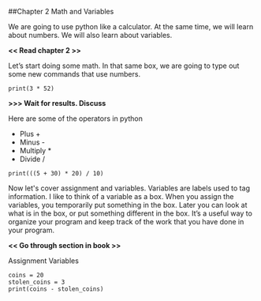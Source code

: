 ##Chapter 2 Math and Variables

We are going to use python like a calculator.  At the same time, we will learn about numbers.  We will also learn about variables.

**<< Read chapter 2 >>**

Let’s start doing some math.  In that same box, we are going to type out some new commands that use numbers.

```print(3 * 52)```

**>>> Wait for results.  Discuss**

Here are some of the operators in python

* Plus +
* Minus -
* Multiply *
* Divide /

```print(((5 + 30) * 20) / 10)```

Now let's cover assignment and variables.  Variables are labels used to tag information.  I like to think of a variable as a box.  When you assign the variables, you temporarily put something in the box.  Later you can look at what is in the box, or put something different in the box.  It’s a useful way to organize your program and keep track of the work that you have done in your program.

**<< Go through section in book >>**

Assignment
Variables

```
coins = 20
stolen_coins = 3
print(coins - stolen_coins)
```

